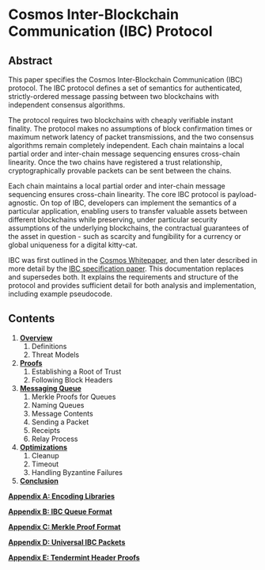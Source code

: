 # Cosmos Inter-Blockchain Communication (IBC) Protocol

## Abstract

This paper specifies the Cosmos Inter-Blockchain Communication (IBC) protocol. The IBC protocol defines a set of semantics for authenticated, strictly-ordered message passing between two blockchains with independent consensus algorithms.  

The protocol requires two blockchains with cheaply verifiable instant finality. The protocol makes no assumptions of block confirmation times or maximum network latency of packet transmissions, and the two consensus algorithms remain completely independent. Each chain maintains a local partial order and inter-chain message sequencing ensures cross-chain linearity. Once the two chains have registered a trust relationship, cryptographically provable packets can be sent between the chains.

Each chain maintains a local partial order and inter-chain message sequencing ensures cross-chain linearity. The core IBC protocol is payload-agnostic. On top of IBC, developers can implement the semantics of a particular application, enabling users to transfer valuable assets between different blockchains while preserving, under particular security assumptions of the underlying blockchains, the contractual guarantees of the asset in question - such as scarcity and fungibility for a currency or global uniqueness for a digital kitty-cat. 

IBC was first outlined in the [Cosmos Whitepaper](https://github.com/cosmos/cosmos/blob/master/WHITEPAPER.md#inter-blockchain-communication-ibc),
and then later described in more detail by the [IBC specification paper](https://github.com/cosmos/ibc/raw/master/CosmosIBCSpecification.pdf).
This documentation replaces and supersedes both. It explains the requirements and structure of the protocol and provides sufficient detail for both analysis and implementation, including example pseudocode.

## Contents

1.  **[Overview](overview.md)**
    1.  Definitions
    1.  Threat Models
1.  **[Proofs](proofs.md)**
    1.  Establishing a Root of Trust
    1.  Following Block Headers
1.  **[Messaging Queue](queues.md)**
    1.  Merkle Proofs for Queues
    1.  Naming Queues
    1.  Message Contents
    1.  Sending a Packet
    1.  Receipts
    1.  Relay Process
1.  **[Optimizations](optimizations.md)**
    1.  Cleanup
    1.  Timeout
    1.  Handling Byzantine Failures
1.  **[Conclusion](conclusion.md)**

**[Appendix A: Encoding Libraries](appendix.md#appendix-a-encoding-libraries)**

**[Appendix B: IBC Queue Format](appendix.md#appendix-b-ibc-queue-format)**

**[Appendix C: Merkle Proof Format](appendix.md#appendix-c-merkle-proof-formats)**

**[Appendix D: Universal IBC Packets](appendix.md#appendix-d-universal-ibc-packets)**

**[Appendix E: Tendermint Header Proofs](appendix.md#appendix-e-tendermint-header-proofs)**
